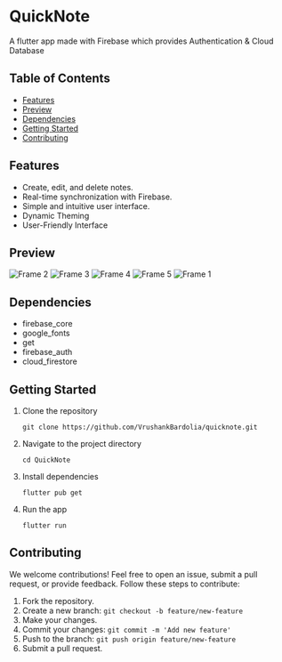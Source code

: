 # QuickNote

A flutter app made with Firebase which provides Authentication & Cloud Database

## Table of Contents
- [Features](#features)
- [Preview](#Preview)
- [Dependencies](#Dependencies)
- [Getting Started](#getting-started)
- [Contributing](#contributing)

## Features
- Create, edit, and delete notes.
- Real-time synchronization with Firebase.
- Simple and intuitive user interface.
- Dynamic Theming
- User-Friendly Interface

## Preview
![Frame 2](https://github.com/VrushankBardolia/quicknote/assets/102452902/8b28ce55-b03d-4bb8-9b3a-e931f164d7fb)
![Frame 3](https://github.com/VrushankBardolia/quicknote/assets/102452902/a1cba7bb-9c2a-49cb-8398-93a369f392ab)
![Frame 4](https://github.com/VrushankBardolia/quicknote/assets/102452902/612453e0-3d14-4300-9a73-24603eaaa2cf)
![Frame 5](https://github.com/VrushankBardolia/quicknote/assets/102452902/7ae9b5db-c76a-4382-9376-fca2cfe21213)
![Frame 1](https://github.com/VrushankBardolia/quicknote/assets/102452902/a4f2e762-4dd0-477c-af5d-8084430607ec)

## Dependencies
- firebase_core
- google_fonts
- get
- firebase_auth
- cloud_firestore

## Getting Started
1. Clone the repository
   
   ```
   git clone https://github.com/VrushankBardolia/quicknote.git
   ```
   
2. Navigate to the project directory

   ```
   cd QuickNote
   ```
   
3. Install dependencies

   ```
   flutter pub get
   ```

4. Run the app
   ```
   flutter run
   ```

## Contributing

We welcome contributions! Feel free to open an issue, submit a pull request, or provide feedback. Follow these steps to contribute:

1. Fork the repository.
2. Create a new branch: `git checkout -b feature/new-feature`
3. Make your changes.
4. Commit your changes: `git commit -m 'Add new feature'`
5. Push to the branch: `git push origin feature/new-feature`
6. Submit a pull request.
